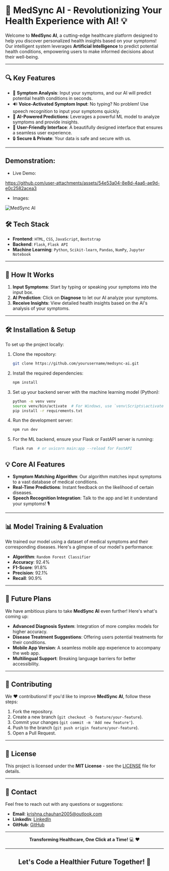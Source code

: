 # 🌟 **MedSync AI** - Revolutionizing Your Health Experience with AI! 💡

Welcome to **MedSync AI**, a cutting-edge healthcare platform designed to help you discover personalized health insights based on your symptoms! Our intelligent system leverages **Artificial Intelligence** to predict potential health conditions, empowering users to make informed decisions about their well-being.


---

## 🔍 **Key Features**
- 🏥 **Symptom Analysis**: Input your symptoms, and our AI will predict potential health conditions in seconds.
- 🔊 **Voice-Activated Symptom Input**: No typing? No problem! Use speech recognition to input your symptoms quickly.
- 🧠 **AI-Powered Predictions**: Leverages a powerful ML model to analyze symptoms and provide insights.
- 🎨 **User-Friendly Interface**: A beautifully designed interface that ensures a seamless user experience.
- 🔒 **Secure & Private**: Your data is safe and secure with us.

---

## Demonstration:

* Live Demo:

https://github.com/user-attachments/assets/54e53a04-8e8d-4aa6-ae9d-e0c2582acea3

* Images:

![MedSync AI](https://github.com/user-attachments/assets/35e495b1-0d43-4281-bd14-91978383f027)


## 🛠️ **Tech Stack**
- **Frontend**: `HTML`, `CSS`, `JavaScript`, `Bootstrap`
- **Backend**: `Flask`, `Flask API`
- **Machine Learning**: `Python`, `Scikit-learn`, `Pandas`, `NumPy`, `Jupyter Notebook`

---

## 🎯 **How It Works**
1. **Input Symptoms**: Start by typing or speaking your symptoms into the input box.
2. **AI Prediction**: Click on **Diagnose** to let our AI analyze your symptoms.
3. **Receive Insights**: View detailed health insights based on the AI's analysis of your symptoms.

---

## 🛠️ **Installation & Setup**

To set up the project locally:

1. Clone the repository:
   
   ```bash
   git clone https://github.com/yourusername/medsync-ai.git

2. Install the required dependencies:
   
   ```bash
   npm install

3. Set up your backend server with the machine learning model (Python):

   ```bash
   python -m venv venv
   source venv/bin/activate  # For Windows, use `venv\Scripts\activate`
   pip install -r requirements.txt

4. Run the development server:

   ```bash
   npm run dev

5. For the ML backend, ensure your Flask or FastAPI server is running:

   ```bash
   flask run  # or uvicorn main:app --reload for FastAPI

## 💡 **Core AI Features**
- **Symptom Matching Algorithm**: Our algorithm matches input symptoms to a vast database of medical conditions.
- **Real-Time Predictions**: Instant feedback on the likelihood of certain diseases.
- **Speech Recognition Integration**: Talk to the app and let it understand your symptoms! 🎙️

---

## 📊 **Model Training & Evaluation**
We trained our model using a dataset of medical symptoms and their corresponding diseases. Here's a glimpse of our model's performance:

- **Algorithm**: `Random Forest Classifier`
- **Accuracy**: 92.4%
- **F1-Score**: 91.8%
- **Precision**: 92.1%
- **Recall**: 90.9%

---

## 🚀 **Future Plans**
We have ambitious plans to take **MedSync AI** even further! Here's what's coming up:

- **Advanced Diagnosis System**: Integration of more complex models for higher accuracy.
- **Disease Treatment Suggestions**: Offering users potential treatments for their conditions.
- **Mobile App Version**: A seamless mobile app experience to accompany the web app.
- **Multilingual Support**: Breaking language barriers for better accessibility.

---

## 🤝 **Contributing**
We ❤️ contributions! If you'd like to improve **MedSync AI**, follow these steps:

1. Fork the repository.
2. Create a new branch (`git checkout -b feature/your-feature`).
3. Commit your changes (`git commit -m 'Add new feature'`).
4. Push to the branch (`git push origin feature/your-feature`).
5. Open a Pull Request.

---

## 📝 **License**
This project is licensed under the **MIT License** - see the [LICENSE](LICENSE) file for details.

---

## 📧 **Contact**
Feel free to reach out with any questions or suggestions:

- **Email**: [krishna.chauhan2005@outlook.com](mailto:krishna.chauhan2005@outlook.com)
- **LinkedIn**: [LinkedIn](https://www.linkedin.com/in/krishna-chauhan-hustler)
- **GitHub**: [GitHub](https://github.com/krishna25092005)

---

<p align="center">
  <b>Transforming Healthcare, One Click at a Time!</b> 💻 ❤️
</p>

---

  <h2 align="center">Let's Code a Healthier Future Together! 🌟</h2> 



